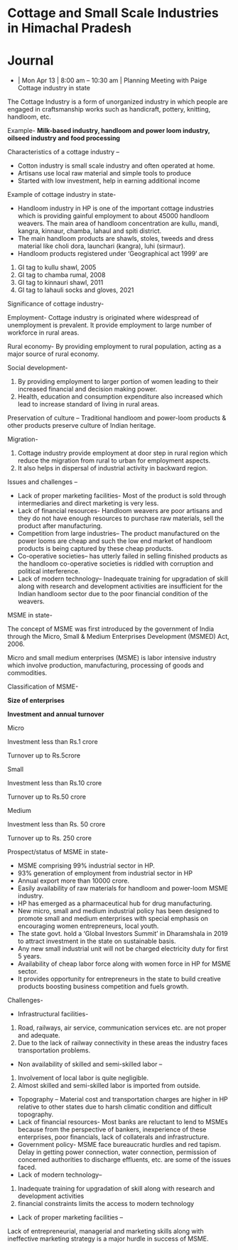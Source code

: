 # Cottage and Small Scale Industries in Himachal Pradesh
# Journal
- | Mon Apr 13 | 8:00 am – 10:30 am | Planning Meeting with Paige 
Cottage industry in state

The Cottage Industry is a form of unorganized industry in which people are engaged in craftsmanship works such as handicraft, pottery, knitting, handloom, etc. 

Example- **Milk-based industry, handloom and power loom industry, oilseed industry and food processing**

Characteristics of a cottage industry –

-   Cotton industry is small scale industry and often operated at home.
-   Artisans use local raw material and simple tools to produce
-   Started with low investment, help in earning additional income

Example of cottage industry in state-

-   Handloom industry in HP is one of the important cottage industries which is providing gainful employment to about 45000 handloom weavers. The main area of handloom concentration are kullu, mandi, kangra, kinnaur, chamba, lahaul and spiti district.
-   The main handloom products are shawls, stoles, tweeds and dress material like choli dora, launchari (kangra), luhi (sirmaur).
-   Handloom products registered under ‘Geographical act 1999’ are

1.  GI tag to kullu shawl, 2005
2.  GI tag to chamba rumal, 2008
3.  GI tag to kinnauri shawl, 2011
4.  GI tag to lahauli socks and gloves, 2021

Significance of cottage industry-

Employment- Cottage industry is originated where widespread of unemployment is prevalent. It provide employment to large number of workforce in rural areas.

Rural economy- By providing employment to rural population, acting as a major source of rural economy.

Social development- 

1.  By providing employment to larger portion of women leading to their increased financial and decision making power.
2.  Health, education and consumption expenditure also increased which lead to increase standard of living in rural areas.

Preservation of culture – Traditional handloom and power-loom products & other products preserve culture of Indian heritage.

Migration-

1.  Cottage industry provide employment at door step in rural region which reduce the migration from rural to urban for employment aspects.
2.  It also helps in dispersal of industrial activity in backward region.

Issues and challenges –

-   Lack of proper marketing facilities- Most of the product is sold through intermediaries and direct marketing is very less.
-   Lack of financial resources- Handloom weavers are poor artisans and they do not have enough resources to purchase raw materials, sell the product after manufacturing.
-   Competition from large industries– The product manufactured on the power looms are cheap and such the low end market of handloom products is being captured by these cheap products.
-   Co-operative societies– has utterly failed in selling finished products as the handloom co-operative societies is riddled with corruption and political interference.
-   Lack of modern technology– Inadequate training for upgradation of skill along with research and development activities are insufficient for the Indian handloom sector due to the poor financial condition of the weavers.

 MSME in state-

The concept of MSME was first introduced by the government of India through the Micro, Small & Medium Enterprises Development (MSMED) Act, 2006.

Micro and small medium enterprises (MSME) is labor intensive industry which involve production, manufacturing, processing of goods and commodities.

Classification of MSME-

 **Size of enterprises**

 **Investment and annual turnover**

 Micro

Investment less than Rs.1 crore

Turnover up to Rs.5crore

 Small

Investment less than Rs.10 crore

Turnover up to Rs.50 crore

 Medium

Investment less than Rs. 50 crore

Turnover up to Rs. 250 crore

Prospect/status of MSME in state-

-   MSME comprising 99% industrial sector in HP.
-   93% generation of employment from industrial sector in HP
-   Annual export more than 10000 crore.
-   Easily availability of raw materials for handloom and power-loom MSME industry.
-   HP has emerged as a pharmaceutical hub for drug manufacturing.
-   New micro, small and medium industrial policy has been designed to promote small and medium enterprises with special emphasis on encouraging women entrepreneurs, local youth.
-   The state govt. hold a ‘Global Investors Summit’ in Dharamshala in 2019 to attract investment in the state on sustainable basis.
-   Any new small industrial unit will not be charged electricity duty for first 5 years.
-   Availability of cheap labor force along with women force in HP for MSME sector.
-   It provides opportunity for entrepreneurs in the state to build creative products boosting business competition and fuels growth.

Challenges-

-   Infrastructural facilities-

1.  Road, railways, air service, communication services etc. are not proper and adequate.
2.  Due to the lack of railway connectivity in these areas the industry faces transportation problems.

-   Non availability of skilled and semi-skilled labor –

1.  Involvement of local labor is quite negligible.
2.  Almost skilled and semi-skilled labor is imported from outside.

-   Topography – Material cost and transportation charges are higher in HP relative to other states due to harsh climatic condition and difficult topography.
-   Lack of financial resources- Most banks are reluctant to lend to MSMEs because from the perspective of bankers, inexperience of these enterprises, poor financials, lack of collaterals and infrastructure.
-   Government policy- MSME face bureaucratic hurdles and red tapism. Delay in getting power connection, water connection, permission of concerned authorities to discharge effluents, etc. are some of the issues faced.
-   Lack of modern technology–

1.  Inadequate training for upgradation of skill along with research and development activities
2.  financial constraints limits the access to modern technology 

-   Lack of proper marketing facilities –

Lack of entrepreneurial, managerial and marketing skills along with ineffective marketing strategy is a major hurdle in success of MSME.
